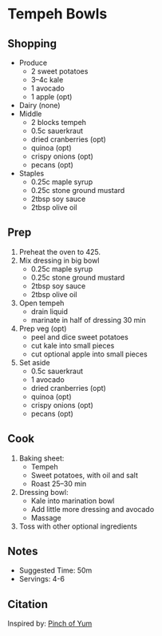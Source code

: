 # Tempeh Bowls

## Shopping

- Produce
    - 2 sweet potatoes
    - 3–4c kale
    - 1 avocado
    - 1 apple (opt)
- Dairy (none)
- Middle
    - 2 blocks tempeh
    - 0.5c sauerkraut
    - dried cranberries (opt)
    - quinoa (opt)
    - crispy onions (opt)
    - pecans (opt)
- Staples
    - 0.25c maple syrup
    - 0.25c stone ground mustard
    - 2tbsp soy sauce
    - 2tbsp olive oil

## Prep

1. Preheat the oven to 425.
1. Mix dressing in big bowl
    - 0.25c maple syrup
    - 0.25c stone ground mustard
    - 2tbsp soy sauce
    - 2tbsp olive oil
1. Open tempeh
    - drain liquid
    - marinate in half of dressing 30 min
1. Prep veg (opt)
    - peel and dice sweet potatoes
    - cut kale into small pieces
    - cut optional apple into small pieces
1. Set aside
    - 0.5c sauerkraut
    - 1 avocado
    - dried cranberries (opt)
    - quinoa (opt)
    - crispy onions (opt)
    - pecans (opt)

## Cook

1. Baking sheet:
    - Tempeh
    - Sweet potatoes, with oil and salt
    - Roast 25–30 min
1. Dressing bowl:
    - Kale into marination bowl
    - Add little more dressing and avocado
    - Massage
1. Toss with other optional ingredients

## Notes

- Suggested Time: 50m
- Servings: 4-6

## Citation

Inspired by: [Pinch of Yum](https://pinchofyum.com/fall-favorite-maple-mustard-tempeh-bowls#tasty-recipes-76598-jump-target)
